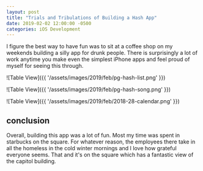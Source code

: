 ```yaml
---
layout: post
title: "Trials and Tribulations of Building a Hash App"
date: 2019-02-02 12:00:00 -0500
categories: iOS Development
---
```


I figure the best way to have fun was to sit at a coffee shop on my weekends building a silly app for drunk people.
There is surprisingly a lot of work anytime you make even the simplest iPhone apps and feel proud of myself for seeing this through.

![Table View]({{ '/assets/images/2019/feb/pg-hash-list.png' }})

![Table View]({{ '/assets/images/2019/feb/pg-hash-song.png' }})

![Table View]({{ '/assets/images/2019/feb/2018-28-calendar.png' }})

## conclusion
Overall, building this app was a lot of fun.
Most my time was spent in starbucks on the square.
For whatever reason, the employees there take in all the homeless in the cold winter mornings and I love how grateful everyone seems.
That and it's on the square which has a fantastic view of the capitol building.
 
